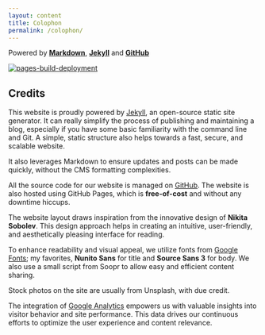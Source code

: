 ```yaml
---
layout: content
title: Colophon
permalink: /colophon/
---
```


  



  

Powered by [**Markdown**](https://commonmark.org/help/), [**Jekyll**](https://github.com/jekyll/jekyll) and [**GitHub**](https://github.com/talkxo/rishiraj-blog-machine)  

[![pages-build-deployment](https://github.com/talkxo/rishiraj-blog-machine/actions/workflows/pages/pages-build-deployment/badge.svg?branch=main)](https://github.com/talkxo/rishiraj-blog-machine/actions/workflows/pages/pages-build-deployment)

## Credits

This website is proudly powered by [Jekyll](https://jekyllrb.com/), an open-source static site generator.  It can really simplify the process of publishing and maintaining a blog, especially if you have some basic familiarity with the command line and Git. A simple, static structure also helps towards a fast, secure, and scalable website.

It also leverages Markdown to ensure updates and posts can be made quickly, without the CMS formatting complexities.

All the source code for our website is managed on [GitHub](https://pages.github.com/). The website is also hosted using GitHub Pages, which is **free-of-cost** and without any downtime hiccups.

The website layout draws inspiration from the innovative design of **Nikita Sobolev**. This design approach helps in creating an intuitive, user-friendly, and aesthetically pleasing interface for reading.

To enhance readability and visual appeal, we utilize fonts from [Google Fonts](https://fonts.google.com/); my favorites, **Nunito Sans** for title and **Source Sans 3** for body. We also use a small script from Soopr to allow easy and efficient content sharing.

Stock photos on the site are usually from Unsplash, with due credit.

The integration of [Google Analytics](https://analytics.google.com/) empowers us with valuable insights into visitor behavior and site performance. This data drives our continuous efforts to optimize the user experience and content relevance.